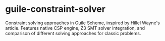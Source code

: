 # guile-constraint-solver
Constraint solving approaches in Guile Scheme, inspired by Hillel Wayne's article. Features native CSP engine, Z3 SMT solver integration, and comparison of different solving approaches for classic problems.
